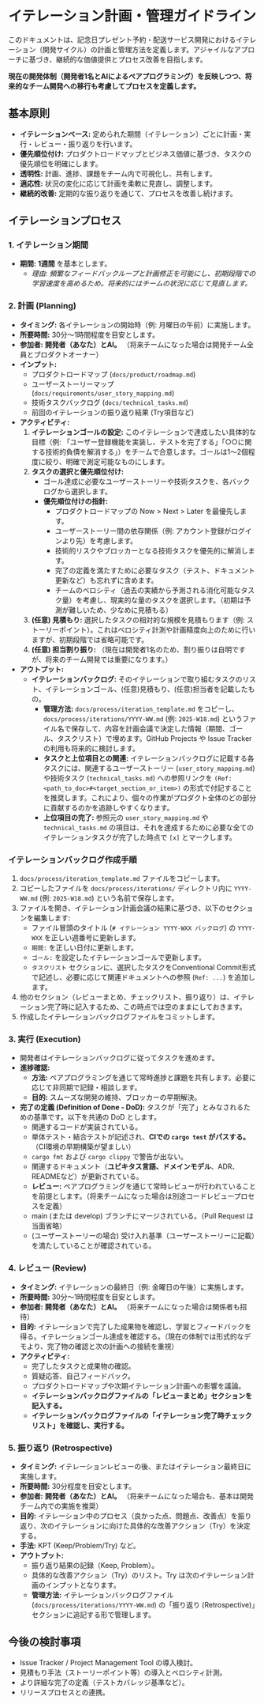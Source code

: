 # イテレーション計画・管理ガイドライン

このドキュメントは、記念日プレゼント予約・配送サービス開発におけるイテレーション（開発サイクル）の計画と管理方法を定義します。アジャイルなアプローチに基づき、継続的な価値提供とプロセス改善を目指します。

**現在の開発体制（開発者1名とAIによるペアプログラミング）を反映しつつ、将来的なチーム開発への移行も考慮してプロセスを定義します。**

## 基本原則

*   **イテレーションベース:** 定められた期間（イテレーション）ごとに計画・実行・レビュー・振り返りを行います。
*   **優先順位付け:** プロダクトロードマップとビジネス価値に基づき、タスクの優先順位を明確にします。
*   **透明性:** 計画、進捗、課題をチーム内で可視化し、共有します。
*   **適応性:** 状況の変化に応じて計画を柔軟に見直し、調整します。
*   **継続的改善:** 定期的な振り返りを通じて、プロセスを改善し続けます。

## イテレーションプロセス

### 1. イテレーション期間

*   **期間:** **1週間** を基本とします。
    *   *理由: 頻繁なフィードバックループと計画修正を可能にし、初期段階での学習速度を高めるため。将来的にはチームの状況に応じて見直します。*

### 2. 計画 (Planning)

*   **タイミング:** 各イテレーションの開始時（例: 月曜日の午前）に実施します。
*   **所要時間:** 30分〜1時間程度を目安とします。
*   **参加者:** **開発者（あなた）とAI。** （将来チームになった場合は開発チーム全員とプロダクトオーナー）
*   **インプット:**
    *   プロダクトロードマップ (`docs/product/roadmap.md`)
    *   ユーザーストーリーマップ (`docs/requirements/user_story_mapping.md`)
    *   技術タスクバックログ (`docs/technical_tasks.md`)
    *   前回のイテレーションの振り返り結果 (Try項目など)
*   **アクティビティ:**
    1.  **イテレーションゴールの設定:** このイテレーションで達成したい具体的な目標（例: 「ユーザー登録機能を実装し、テストを完了する」「○○に関する技術的負債を解消する」）をチームで合意します。ゴールは1〜2個程度に絞り、明確で測定可能なものにします。
    2.  **タスクの選択と優先順位付け:**
        *   ゴール達成に必要なユーザーストーリーや技術タスクを、各バックログから選択します。
        *   **優先順位付けの指針:**
            *   プロダクトロードマップの Now > Next > Later を最優先します。
            *   ユーザーストーリー間の依存関係（例: アカウント登録がログインより先）を考慮します。
            *   技術的リスクやブロッカーとなる技術タスクを優先的に解消します。
            *   完了の定義を満たすために必要なタスク（テスト、ドキュメント更新など）も忘れずに含めます。
            *   チームのベロシティ（過去の実績から予測される消化可能なタスク量）を考慮し、現実的な量のタスクを選択します。（初期は予測が難しいため、少なめに見積もる）
    3.  **(任意) 見積もり:** 選択したタスクの相対的な規模を見積もります（例: ストーリーポイント）。これはベロシティ計測や計画精度向上のために行いますが、初期段階では省略可能です。
    4.  **(任意) 担当割り振り:** （現在は開発者1名のため、割り振りは自明ですが、将来のチーム開発では重要になります。）
*   **アウトプット:**
    *   **イテレーションバックログ:** そのイテレーションで取り組むタスクのリスト、イテレーションゴール、(任意)見積もり、(任意)担当者を記載したもの。
        *   **管理方法:** `docs/process/iteration_template.md` をコピーし、`docs/process/iterations/YYYY-WW.md` (例: `2025-W18.md`) というファイル名で保存して、内容を計画会議で決定した情報（期間、ゴール、タスクリスト）で埋めます。GitHub Projects や Issue Tracker の利用も将来的に検討します。
        *   **タスクと上位項目との関連:** イテレーションバックログに記載する各タスクには、関連するユーザーストーリー (`user_story_mapping.md`) や技術タスク (`technical_tasks.md`) への参照リンクを `(Ref: <path_to_doc>#<target_section_or_item>)` の形式で付記することを推奨します。これにより、個々の作業がプロダクト全体のどの部分に貢献するのかを追跡しやすくなります。
        *   **上位項目の完了:** 参照元の `user_story_mapping.md` や `technical_tasks.md` の項目は、それを達成するために必要な全てのイテレーションタスクが完了した時点で `[x]` とマークします。

### イテレーションバックログ作成手順

1.  `docs/process/iteration_template.md` ファイルをコピーします。
2.  コピーしたファイルを `docs/process/iterations/` ディレクトリ内に `YYYY-WW.md` (例: `2025-W18.md`) という名前で保存します。
3.  ファイルを開き、イテレーション計画会議の結果に基づき、以下のセクションを編集します:
    *   ファイル冒頭のタイトル (`# イテレーション YYYY-WXX バックログ`) の `YYYY-WXX` を正しい週番号に更新します。
    *   `期間:` を正しい日付に更新します。
    *   `ゴール:` を設定したイテレーションゴールで更新します。
    *   `タスクリスト` セクションに、選択したタスクをConventional Commit形式で記述し、必要に応じて関連ドキュメントへの参照 (`Ref: ...`) を追加します。
4.  他のセクション（レビューまとめ、チェックリスト、振り返り）は、イテレーション完了時に記入するため、この時点では空のままにしておきます。
5.  作成したイテレーションバックログファイルをコミットします。

### 3. 実行 (Execution)

*   開発者はイテレーションバックログに従ってタスクを進めます。
*   **進捗確認:**
    *   **方法:** ペアプログラミングを通じて常時進捗と課題を共有します。必要に応じて非同期で記録・相談します。
    *   **目的:** スムーズな開発の維持、ブロッカーの早期解決。
*   **完了の定義 (Definition of Done - DoD):** タスクが「完了」とみなされるための基準です。以下を共通の DoD とします。
    *   関連するコードが実装されている。
    *   単体テスト・結合テストが記述され、**CIでの `cargo test` がパスする。** （CI環境の早期構築が望ましい）
    *   `cargo fmt` および `cargo clippy` で警告が出ない。
    *   関連するドキュメント（**ユビキタス言語、ドメインモデル**、ADR、READMEなど）が更新されている。
    *   **レビュー:** ペアプログラミングを通じて常時レビューが行われていることを前提とします。（将来チームになった場合は別途コードレビュープロセスを定義）
    *   main (または develop) ブランチにマージされている。（Pull Request は当面省略）
    *   (ユーザーストーリーの場合) 受け入れ基準（ユーザーストーリーに記載）を満たしていることが確認されている。

### 4. レビュー (Review)

*   **タイミング:** イテレーションの最終日（例: 金曜日の午後）に実施します。
*   **所要時間:** 30分〜1時間程度を目安とします。
*   **参加者:** **開発者（あなた）とAI。** （将来チームになった場合は関係者も招待）
*   **目的:** イテレーションで完了した成果物を確認し、学習とフィードバックを得る。イテレーションゴール達成を確認する。（現在の体制では形式的なデモより、完了物の確認と次の計画への接続を重視）
*   **アクティビティ:**
    *   完了したタスクと成果物の確認。
    *   質疑応答、自己フィードバック。
    *   プロダクトロードマップや次期イテレーション計画への影響を議論。
    *   **イテレーションバックログファイルの「レビューまとめ」セクションを記入する。**
    *   **イテレーションバックログファイルの「イテレーション完了時チェックリスト」を確認し、実行する。**

### 5. 振り返り (Retrospective)

*   **タイミング:** イテレーションレビューの後、またはイテレーション最終日に実施します。
*   **所要時間:** 30分程度を目安とします。
*   **参加者:** **開発者（あなた）とAI。** （将来チームになった場合も、基本は開発チーム内での実施を推奨）
*   **目的:** イテレーション中のプロセス（良かった点、問題点、改善点）を振り返り、次のイテレーションに向けた具体的な改善アクション（Try）を決定する。
*   **手法:** KPT (Keep/Problem/Try) など。
*   **アウトプット:**
    *   振り返り結果の記録（Keep, Problem）。
    *   具体的な改善アクション（Try）のリスト。Try は次のイテレーション計画のインプットとなります。
    *   **管理方法:** イテレーションバックログファイル (`docs/process/iterations/YYYY-WW.md`) の「振り返り (Retrospective)」セクションに追記する形で管理します。

## 今後の検討事項

*   Issue Tracker / Project Management Tool の導入検討。
*   見積もり手法（ストーリーポイント等）の導入とベロシティ計測。
*   より詳細な完了の定義（テストカバレッジ基準など）。
*   リリースプロセスとの連携。 